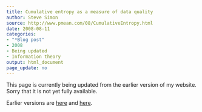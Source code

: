 ```yaml
---
title: Cumulative entropy as a measure of data quality
author: Steve Simon
source: http://www.pmean.com/08/CumulativeEntropy.html
date: 2008-08-11
categories:
- "*Blog post"
- 2008
- Being updated
- Information theory
output: html_document
page_update: no
---
```


This page is currently being updated from the earlier version of my website. Sorry that it is not yet fully available.

<!---More--->


Earlier versions are [here][sim1] and [here][sim2].

[sim1]: http://www.pmean.com/08/CumulativeEntropy.html
[sim2]: http://new.pmean.com/cumulative-entropy/
